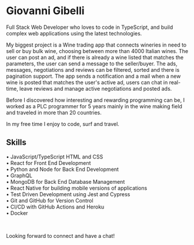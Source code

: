 # Giovanni Gibelli
Full Stack Web Developer who loves to code in TypeScript, and build complex web applications using the latest technologies.

My biggest project is a Wine trading app that connects wineries in need to sell or buy bulk wine, choosing between more than 4000 Italian wines. The user can post an ad, and if there is already a wine listed that matches the parameters, the user can send a message to the seller/buyer. The ads, messages, negotiations and reviews can be filtered, sorted and there is pagination support. The app sends a notification and a mail when a new wine is posted that matches the user's active ad, users can chat in real-time, leave reviews and manage active negotiations and posted ads.

Before I discovered how interesting and rewarding programming can be, I worked as a PLC programmer for 5 years mainly in the wine making field and traveled in more than 20 countries.

In my free time I enjoy to code, surf and travel.

## Skills
• JavaScript/TypeScript HTML and CSS <br />
• React for Front End Development <br />
• Python and Node for Back End Development <br />
• GraphQL  <br />
• MongoDB for Back End Database Management <br />
• React Native for building mobile versions of applications <br />
• Test Driven Development using Jest and Cypress <br />
• Git and GitHub for Version Control <br />
• CI/CD with GitHub Actions and Heroku <br />
• Docker <br />

<br />

Looking forward to connect and have a chat!


<!--
**ggibelli/ggibelli** is a ✨ _special_ ✨ repository because its `README.md` (this file) appears on your GitHub profile.

Here are some ideas to get you started:

- 🔭 I’m currently working on ...
- 🌱 I’m currently learning ...
- 👯 I’m looking to collaborate on ...
- 🤔 I’m looking for help with ...
- 💬 Ask me about ...
- 📫 How to reach me: ...
- 😄 Pronouns: ...
- ⚡ Fun fact: ...
-->
